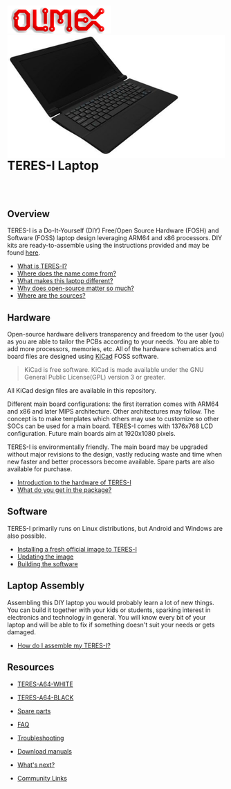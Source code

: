 ![OLIMEX Company Logo](doc/images/smflogo.png "OLIMEX Company Logo")
<img align="right" src="doc/images/TERES-I/TERES-A64-BLACK/laptop-12.jpg">

<br>

# TERES-I Laptop

<br><br>

## Overview

TERES-I is a Do-It-Yourself (DIY) Free/Open Source Hardware (FOSH) and Software (FOSS) laptop design leveraging ARM64 and x86 processors.
DIY kits are ready-to-assemble using the instructions provided and may be found [here](https://www.olimex.com/Products/DIY-Laptop/KITS/).

* [What is TERES-I?](doc/web/intro_what-is-teres-i.md)
* [Where does the name come from?](doc/web/intro_name-origin.md)
* [What makes this laptop different?](doc/web/intro_what-is-unique.md)
* [Why does open-source matter so much?](doc/web/intro_importance-of-open-source.md)
* [Where are the sources?](doc/web/intro_sources.md)

## Hardware

Open-source hardware delivers transparency and freedom to the user (you) as you are able to tailor the PCBs according to your needs.
You are able to add more processors, memories, etc.
All of the hardware schematics and board files are designed using [KiCad](http://kicad-pcb.org) FOSS software.

> KiCad is free software. KiCad is made available under the GNU General Public License(GPL) version 3 or greater.

All KiCad design files are available in this repository.

Different main board configurations: the first iterration comes with ARM64 and x86 and later MIPS architecture.
Other architectures may follow.
The concept is to make templates which others may use to customize so other SOCs can be used for a main board.
TERES-I comes with 1376x768 LCD configuration. Future main boards aim at 1920x1080 pixels.

TERES-I is environmentally friendly.
The main board may be upgraded without major revisions to the design, vastly reducing waste and time when new faster and better processors become available.
Spare parts are also available for purchase.

* [Introduction to the hardware of TERES-I](doc/web/hw_intro.md)
* [What do you get in the package?](doc/web/hw_in-the-box.md)

## Software

TERES-I primarily runs on Linux distributions, but Android and Windows are also possible.

* [Installing a fresh official image to TERES-I](doc/web/sw_fresh-os.md)
* [Updating the image](doc/web/sw_updating-os.md)
* [Building the software](doc/web/sw_building.md)

## Laptop Assembly

Assembling this DIY laptop you would probably learn a lot of new things.
You can build it together with your kids or students, sparking interest in electronics and technology in general.
You will know every bit of your laptop and will be able to fix if something doesn't suit your needs or gets damaged.

* [How do I assemble my TERES-I?](doc/web/hw_assembly.md)

## Resources

* [TERES-A64-WHITE](https://www.olimex.com/Products/DIY-Laptop/KITS/TERES-A64-WHITE/open-source-hardware)
* [TERES-A64-BLACK](https://www.olimex.com/Products/DIY-Laptop/KITS/TERES-A64-BLACK/open-source-hardware)
* [Spare parts](https://www.olimex.com/Products/DIY-Laptop/SPARE-PARTS/)

* [FAQ](doc/web/res_faq.md)
* [Troubleshooting](doc/web/res_troubleshooting.md)
* [Download manuals](doc/manuals)
* [What's next?](doc/web/res_next-steps.md)
* [Community Links](doc/web/res_community.md)
